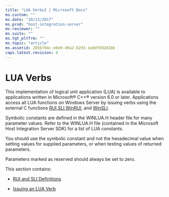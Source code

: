 ```yaml
---
title: "LUA Verbs2 | Microsoft Docs"
ms.custom: ""
ms.date: "10/13/2017"
ms.prod: "host-integration-server"
ms.reviewer: ""
ms.suite: ""
ms.tgt_pltfrm: ""
ms.topic: "article"
ms.assetid: 205b704c-e0e9-49a2-b293-1eddf692d1bb
caps.latest.revision: 4
---
```

# LUA Verbs
This implementation of logical unit application (LUA) is available to applications written in Microsoft® C++® version 6.0 or later. Applications access all LUA functions on Windows Server by issuing verbs using the external C functions [RUI](../Topic/RUI1.md),[SLI](../Topic/SLI1.md),[WinRUI](../Topic/WinRUI2.md), and [WinSLI](../Topic/WinSLI2.md).  
  
 Symbolic constants are defined in the WINLUA.H header file for many parameter values. Refer to the WINLUA.H file (contained in the Microsoft Host Integration Server SDK) for a list of LUA constants.  
  
 You should use the symbolic constant and not the hexadecimal value when setting values for supplied parameters, or when testing values of returned parameters.  
  
 Parameters marked as reserved should always be set to zero.  
  
 This section contains:  
  
-   [RUI and SLI Definitions](../core/rui-and-sli-definitions.md)  
  
-   [Issuing an LUA Verb](../core/issuing-an-lua-verb.md)